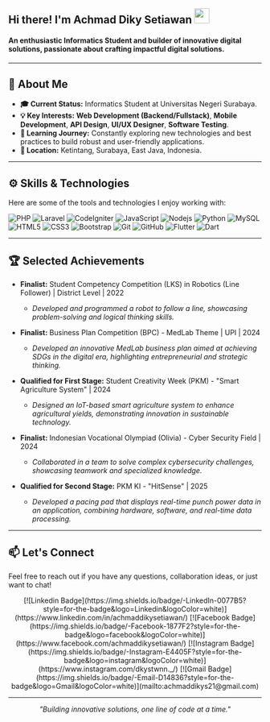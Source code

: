 <div>
  <h2>Hi there! I'm Achmad Diky Setiawan <img src="https://raw.githubusercontent.com/MartinHeinz/MartinHeinz/master/wave.gif" width="30"></h2>
  <h4>An enthusiastic Informatics Student and builder of innovative digital solutions, passionate about crafting impactful digital solutions.</h4>
</div>

---

## 🚀 About Me

* **🎓 Current Status:** Informatics Student at Universitas Negeri Surabaya.
* **💡 Key Interests:** **Web Development (Backend/Fullstack)**, **Mobile Development**, **API Design**, **UI/UX Designer**, **Software Testing**.
* **🌱 Learning Journey:** Constantly exploring new technologies and best practices to build robust and user-friendly applications.
* **📍 Location:** Ketintang, Surabaya, East Java, Indonesia.

---

## ⚙️ Skills & Technologies

Here are some of the tools and technologies I enjoy working with:

![PHP](https://img.shields.io/badge/-PHP-777BB4?style=flat-square&logo=php&logoColor=white) ![Laravel](https://img.shields.io/badge/Laravel-FF2D20?style=flat-square&logo=laravel&logoColor=white) ![CodeIgniter](https://img.shields.io/badge/CodeIgniter-EE422F?style=flat-square&logo=codeigniter&logoColor=white) ![JavaScript](https://img.shields.io/badge/-JavaScript-F7DF1E?style=flat-square&logo=javascript&logoColor=black)
![Nodejs](https://img.shields.io/badge/-Node.js-339933?style=flat-square&logo=node.js&logoColor=white) ![Python](https://img.shields.io/badge/-Python-3776AB?style=flat-square&logo=python&logoColor=white) ![MySQL](https://img.shields.io/badge/-MySQL-4479A1?style=flat-square&logo=mysql&logoColor=white) 
![HTML5](https://img.shields.io/badge/-HTML5-E34F26?style=flat-square&logo=html5&logoColor=white)
![CSS3](https://img.shields.io/badge/-CSS3-1572B6?style=flat-square&logo=css3)
![Bootstrap](https://img.shields.io/badge/-Bootstrap-563D7C?style=flat-square&logo=bootstrap)
![Git](https://img.shields.io/badge/-Git-F05032?style=flat-square&logo=git&logoColor=white) 
![GitHub](https://img.shields.io/badge/-GitHub-181717?style=flat-square&logo=github)
![Flutter](https://img.shields.io/badge/-Flutter-02569B?style=flat-square&logo=flutter&logoColor=white)
![Dart](https://img.shields.io/badge/-Dart-0175C2?style=flat-square&logo=dart&logoColor=white)

---

## 🏆 Selected Achievements

* **Finalist:** Student Competency Competition (LKS) in Robotics (Line Follower) | District Level | 2022
    * *Developed and programmed a robot to follow a line, showcasing problem-solving and logical thinking skills.*

* **Finalist:** Business Plan Competition (BPC) - MedLab Theme | UPI | 2024
    * *Developed an innovative MedLab business plan aimed at achieving SDGs in the digital era, highlighting entrepreneurial and strategic thinking.*

* **Qualified for First Stage:** Student Creativity Week (PKM) - "Smart Agriculture System" | 2024
    * *Designed an IoT-based smart agriculture system to enhance agricultural yields, demonstrating innovation in sustainable technology.*

* **Finalist:** Indonesian Vocational Olympiad (Olivia) - Cyber Security Field | 2024
    * *Collaborated in a team to solve complex cybersecurity challenges, showcasing teamwork and specialized knowledge.*

* **Qualified for Second Stage:** PKM KI - "HitSense" | 2025
    * *Developed a pacing pad that displays real-time punch power data in an application, combining hardware, software, and real-time data processing.*

---

## 📫 Let's Connect

Feel free to reach out if you have any questions, collaboration ideas, or just want to chat!

<div align="center">
  [![Linkedin Badge](https://img.shields.io/badge/-LinkedIn-0077B5?style=for-the-badge&logo=Linkedin&logoColor=white)](https://www.linkedin.com/in/achmaddikysetiawan/)
  [![Facebook Badge](https://img.shields.io/badge/-Facebook-1877F2?style=for-the-badge&logo=facebook&logoColor=white)](https://www.facebook.com/achmaddikysetiawan/)
  [![Instagram Badge](https://img.shields.io/badge/-Instagram-E4405F?style=for-the-badge&logo=instagram&logoColor=white)](https://www.instagram.com/dkystwnn._/)
  [![Gmail Badge](https://img.shields.io/badge/-Email-D14836?style=for-the-badge&logo=Gmail&logoColor=white)](mailto:achmaddikys21@gmail.com)
</div>

---

<p align="center"><i>"Building innovative solutions, one line of code at a time."</i></p>
